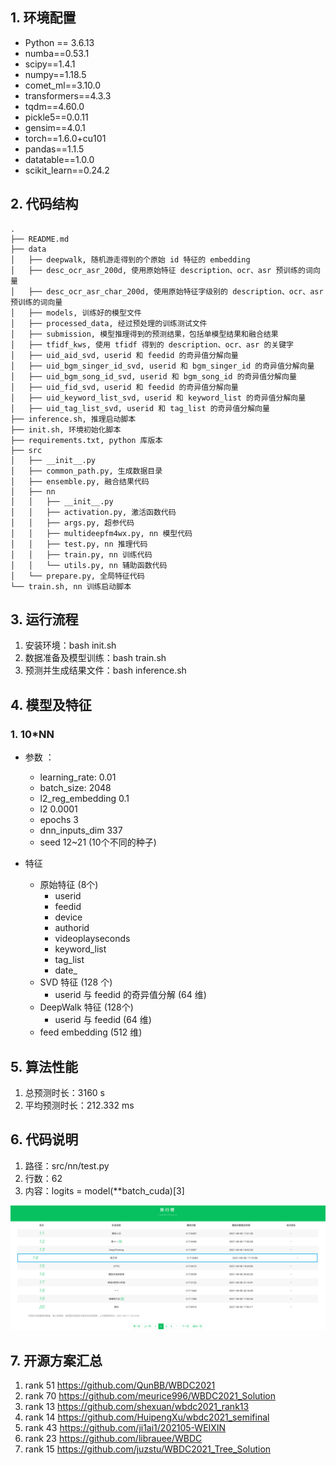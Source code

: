 ## 1. 环境配置
* Python == 3.6.13
* numba==0.53.1
* scipy==1.4.1
* numpy==1.18.5
* comet_ml==3.10.0
* transformers==4.3.3
* tqdm==4.60.0
* pickle5==0.0.11
* gensim==4.0.1
* torch==1.6.0+cu101
* pandas==1.1.5
* datatable==1.0.0
* scikit_learn==0.24.2


## 2. 代码结构

```shell
.
├── README.md
├── data
│   ├── deepwalk, 随机游走得到的个原始 id 特征的 embedding
│   ├── desc_ocr_asr_200d, 使用原始特征 description、ocr、asr 预训练的词向量
│   ├── desc_ocr_asr_char_200d, 使用原始特征字级别的 description、ocr、asr 预训练的词向量
│   ├── models, 训练好的模型文件
│   ├── processed_data, 经过预处理的训练测试文件
│   ├── submission, 模型推理得到的预测结果，包括单模型结果和融合结果
│   ├── tfidf_kws, 使用 tfidf 得到的 description、ocr、asr 的关键字
│   ├── uid_aid_svd, userid 和 feedid 的奇异值分解向量
│   ├── uid_bgm_singer_id_svd, userid 和 bgm_singer_id 的奇异值分解向量
│   ├── uid_bgm_song_id_svd, userid 和 bgm_song_id 的奇异值分解向量
│   ├── uid_fid_svd, userid 和 feedid 的奇异值分解向量
│   ├── uid_keyword_list_svd, userid 和 keyword_list 的奇异值分解向量
│   ├── uid_tag_list_svd, userid 和 tag_list 的奇异值分解向量
├── inference.sh, 推理启动脚本
├── init.sh, 环境初始化脚本
├── requirements.txt, python 库版本
├── src
│   ├── __init__.py
│   ├── common_path.py, 生成数据目录
│   ├── ensemble.py, 融合结果代码
│   ├── nn
│   │   ├── __init__.py
│   │   ├── activation.py, 激活函数代码
│   │   ├── args.py, 超参代码
│   │   ├── multideepfm4wx.py, nn 模型代码
│   │   ├── test.py, nn 推理代码
│   │   ├── train.py, nn 训练代码
│   │   └── utils.py, nn 辅助函数代码
│   └── prepare.py, 全局特征代码
└── train.sh, nn 训练启动脚本
```

## 3. 运行流程

1. 安装环境：bash init.sh
2. 数据准备及模型训练：bash train.sh
3. 预测并生成结果文件：bash inference.sh

## 4. 模型及特征

### 1. 10\*NN

* 参数 ：
  * learning_rate: 0.01
  * batch_size: 2048
  * l2_reg_embedding 0.1
  * l2 0.0001
  * epochs 3
  * dnn_inputs_dim 337
  * seed 12~21 (10个不同的种子)
  
* 特征
  * 原始特征 (8个)
    * userid
    * feedid
    * device
    * authorid
    * videoplayseconds
    * keyword_list
    * tag_list
    * date_
  * SVD 特征 (128 个)
    * userid 与 feedid 的奇异值分解 (64 维)
  * DeepWalk 特征 (128个)
    * userid 与 feedid  (64 维)
  * feed embedding (512 维)

  
## 5. 算法性能

1. 总预测时长：3160 s
2. 平均预测时长：212.332 ms


## 6. 代码说明

1. 路径：src/nn/test.py
2. 行数：62
3. 内容：logits = model(\*\*batch\_cuda)\[3\]




![](./src/assets/lb.png)


## 7. 开源方案汇总
1. rank 51 https://github.com/QunBB/WBDC2021
2. rank 70 https://github.com/meurice996/WBDC2021_Solution
3. rank 13 https://github.com/shexuan/wbdc2021_rank13
4. rank 14 https://github.com/HuipengXu/wbdc2021_semifinal
5. rank 43 https://github.com/ji1ai1/202105-WEIXIN
6. rank 23 https://github.com/librauee/WBDC
7. rank 15 https://github.com/juzstu/WBDC2021_Tree_Solution